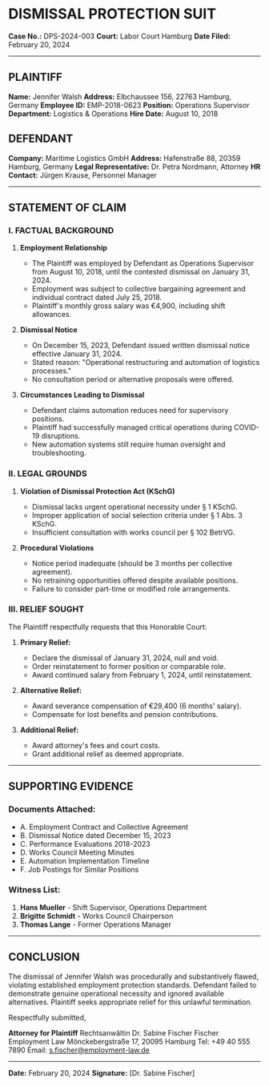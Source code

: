 # DISMISSAL PROTECTION SUIT

**Case No.:** DPS-2024-003
**Court:** Labor Court Hamburg
**Date Filed:** February 20, 2024

---

## PLAINTIFF
**Name:** Jennifer Walsh
**Address:** Elbchaussee 156, 22763 Hamburg, Germany
**Employee ID:** EMP-2018-0623
**Position:** Operations Supervisor
**Department:** Logistics & Operations
**Hire Date:** August 10, 2018

## DEFENDANT
**Company:** Maritime Logistics GmbH
**Address:** Hafenstraße 88, 20359 Hamburg, Germany
**Legal Representative:** Dr. Petra Nordmann, Attorney
**HR Contact:** Jürgen Krause, Personnel Manager

---

## STATEMENT OF CLAIM

### I. FACTUAL BACKGROUND

1. **Employment Relationship**
   - The Plaintiff was employed by Defendant as Operations Supervisor from August 10, 2018, until the contested dismissal on January 31, 2024.
   - Employment was subject to collective bargaining agreement and individual contract dated July 25, 2018.
   - Plaintiff's monthly gross salary was €4,900, including shift allowances.

2. **Dismissal Notice**
   - On December 15, 2023, Defendant issued written dismissal notice effective January 31, 2024.
   - Stated reason: "Operational restructuring and automation of logistics processes."
   - No consultation period or alternative proposals were offered.

3. **Circumstances Leading to Dismissal**
   - Defendant claims automation reduces need for supervisory positions.
   - Plaintiff had successfully managed critical operations during COVID-19 disruptions.
   - New automation systems still require human oversight and troubleshooting.

### II. LEGAL GROUNDS

1. **Violation of Dismissal Protection Act (KSchG)**
   - Dismissal lacks urgent operational necessity under § 1 KSchG.
   - Improper application of social selection criteria under § 1 Abs. 3 KSchG.
   - Insufficient consultation with works council per § 102 BetrVG.

2. **Procedural Violations**
   - Notice period inadequate (should be 3 months per collective agreement).
   - No retraining opportunities offered despite available positions.
   - Failure to consider part-time or modified role arrangements.

### III. RELIEF SOUGHT

The Plaintiff respectfully requests that this Honorable Court:

1. **Primary Relief:**
   - Declare the dismissal of January 31, 2024, null and void.
   - Order reinstatement to former position or comparable role.
   - Award continued salary from February 1, 2024, until reinstatement.

2. **Alternative Relief:**
   - Award severance compensation of €29,400 (6 months' salary).
   - Compensate for lost benefits and pension contributions.

3. **Additional Relief:**
   - Award attorney's fees and court costs.
   - Grant additional relief as deemed appropriate.

---

## SUPPORTING EVIDENCE

### Documents Attached:
- A. Employment Contract and Collective Agreement
- B. Dismissal Notice dated December 15, 2023
- C. Performance Evaluations 2018-2023
- D. Works Council Meeting Minutes
- E. Automation Implementation Timeline
- F. Job Postings for Similar Positions

### Witness List:
1. **Hans Mueller** - Shift Supervisor, Operations Department
2. **Brigitte Schmidt** - Works Council Chairperson
3. **Thomas Lange** - Former Operations Manager

---

## CONCLUSION

The dismissal of Jennifer Walsh was procedurally and substantively flawed, violating established employment protection standards. Defendant failed to demonstrate genuine operational necessity and ignored available alternatives. Plaintiff seeks appropriate relief for this unlawful termination.

Respectfully submitted,

**Attorney for Plaintiff**
Rechtsanwältin Dr. Sabine Fischer
Fischer Employment Law
Mönckebergstraße 17, 20095 Hamburg
Tel: +49 40 555 7890
Email: s.fischer@employment-law.de

---

**Date:** February 20, 2024
**Signature:** [Dr. Sabine Fischer]
